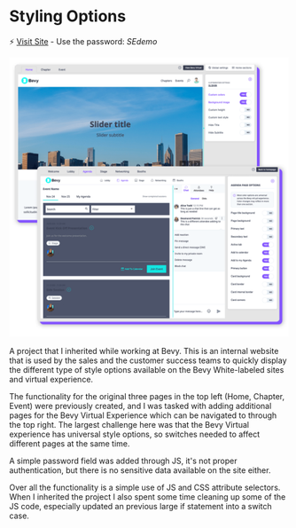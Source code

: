 # Styling Options
:zap: [Visit Site](https://rojorevolution.github.io/instance-style-options/) - Use the password: *SEdemo*

![alt text](/img/instance-styler.png)

A project that I inherited while working at Bevy. This is an internal website that is used by the sales and the customer success teams to quickly display the different type of style options available on the Bevy White-labeled sites and virtual experience.

The functionality for the original three pages in the top left (Home, Chapter, Event) were previously created, and I was tasked with adding additional pages for the Bevy Virtual Experience which can be navigated to through the top right. The largest challenge here was that the Bevy Virtual experience has universal style options, so switches needed to affect different pages at the same time.

A simple password field was added through JS, it's not proper authentication, but there is no sensitive data available on the site either.

Over all the functionality is a simple use of JS and CSS attribute selectors. When I inherited the project I also spent some time cleaning up some of the JS code, especially updated an previous large if statement into a switch case.